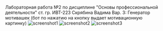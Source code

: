 Лабораторная работа №2 по дисциплине "Основы профессиональной деятельности" ст. гр. ИВТ-223 Скрябина Вадима
Вар. 3: Генератор мотивашек (бот по нажатию на кнопку выдает мотивационную картинку)
![screenshot1](https://github.com/vvadikk/lr2_OPD/assets/125023961/78ab8c5e-70cf-4582-a9a1-dea946666b5a)
![screenshot2](https://github.com/vvadikk/lr2_OPD/assets/125023961/3fcbebe3-1a51-49de-b3a6-205ae0ffb0fe)
![screenshot3](https://github.com/vvadikk/lr2_OPD/assets/125023961/8362e6e5-4b7e-4eac-9e6f-f27276e2096b)
